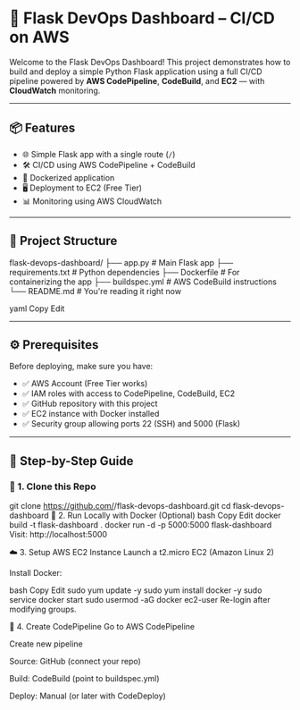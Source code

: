# 🚀 Flask DevOps Dashboard – CI/CD on AWS

Welcome to the Flask DevOps Dashboard! This project demonstrates how to build and deploy a simple Python Flask application using a full CI/CD pipeline powered by **AWS CodePipeline**, **CodeBuild**, and **EC2** — with **CloudWatch** monitoring.

---

## 📦 Features

- 🌐 Simple Flask app with a single route (`/`)
- 🛠️ CI/CD using AWS CodePipeline + CodeBuild
- 🐳 Dockerized application
- 🖥️ Deployment to EC2 (Free Tier)
- 📊 Monitoring using AWS CloudWatch

---

## 📁 Project Structure

flask-devops-dashboard/
├── app.py # Main Flask app
├── requirements.txt # Python dependencies
├── Dockerfile # For containerizing the app
├── buildspec.yml # AWS CodeBuild instructions
└── README.md # You're reading it right now

yaml
Copy
Edit

---

## ⚙️ Prerequisites

Before deploying, make sure you have:

- ✅ AWS Account (Free Tier works)
- ✅ IAM roles with access to CodePipeline, CodeBuild, EC2
- ✅ GitHub repository with this project
- ✅ EC2 instance with Docker installed
- ✅ Security group allowing ports 22 (SSH) and 5000 (Flask)

---

## 🚧 Step-by-Step Guide

### 🧱 1. Clone this Repo

git clone https://github.com/<your-username>/flask-devops-dashboard.git
cd flask-devops-dashboard
🐳 2. Run Locally with Docker (Optional)
bash
Copy
Edit
docker build -t flask-dashboard .
docker run -d -p 5000:5000 flask-dashboard
Visit: http://localhost:5000

☁️ 3. Setup AWS EC2 Instance
Launch a t2.micro EC2 (Amazon Linux 2)

Install Docker:

bash
Copy
Edit
sudo yum update -y
sudo yum install docker -y
sudo service docker start
sudo usermod -aG docker ec2-user
Re-login after modifying groups.

🚀 4. Create CodePipeline
Go to AWS CodePipeline

Create new pipeline

Source: GitHub (connect your repo)

Build: CodeBuild (point to buildspec.yml)

Deploy: Manual (or later with CodeDeploy)
